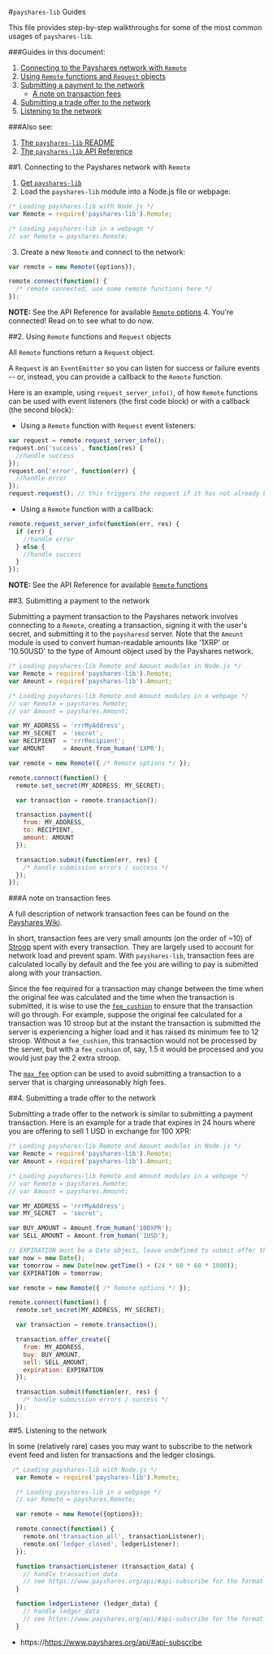 #`payshares-lib` Guides

This file provides step-by-step walkthroughs for some of the most common usages of `payshares-lib`.

###Guides in this document:

1. [Connecting to the Payshares network with `Remote`](GUIDES.md#1-connecting-to-the-payshares-network-with-remote)
2. [Using `Remote` functions and `Request` objects](GUIDES.md#2-using-remote-functions-and-request-objects)
3. [Submitting a payment to the network](GUIDES.md#3-submitting-a-payment-to-the-network)
   * [A note on transaction fees](GUIDES.md#a-note-on-transaction-fees)
4. [Submitting a trade offer to the network](GUIDES.md#4-submitting-a-trade-offer-to-the-network)
5. [Listening to the network](GUIDES.md#5-listening-to-the-network)


###Also see:

1. [The `payshares-lib` README](../README.md)
2. [The `payshares-lib` API Reference](REFERENCE.md)

##1. Connecting to the Payshares network with `Remote`

1. [Get `payshares-lib`](README.md#getting-payshares-lib)
2. Load the `payshares-lib` module into a Node.js file or webpage:
  ```js
  /* Loading payshares-lib with Node.js */
  var Remote = require('payshares-lib').Remote;

  /* Loading payshares-lib in a webpage */
  // var Remote = payshares.Remote;
  ```
3. Create a new `Remote` and connect to the network:
  ```js
  var remote = new Remote({options});

  remote.connect(function() {
    /* remote connected, use some remote functions here */
  });
  ```
  __NOTE:__ See the API Reference for available [`Remote` options](REFERENCE.md#1-remote-options)
4. You're connected! Read on to see what to do now.


##2. Using `Remote` functions and `Request` objects

All `Remote` functions return a `Request` object. 

A `Request` is an `EventEmitter` so you can listen for success or failure events -- or, instead, you can provide a callback to the `Remote` function.

Here is an example, using `request_server_info()`, of how `Remote` functions can be used with event listeners (the first code block) or with a callback (the second block):

+ Using a `Remote` function with `Request` event listeners:
```js
var request = remote.request_server_info();
request.on('success', function(res) {
  //handle success
});
request.on('error', function(err) {
  //handle error
});
request.request(); // this triggers the request if it has not already been sent to the server
```

+ Using a `Remote` function with a callback:
```js
remote.request_server_info(function(err, res) {
  if (err) {
    //handle error
  } else {
    //handle success
  }
});
```

__NOTE:__ See the API Reference for available [`Remote` functions](REFERENCE.md#2-remote-functions)




##3. Submitting a payment to the network

Submitting a payment transaction to the Payshares network involves connecting to a `Remote`, creating a transaction, signing it with the user's secret, and submitting it to the `paysharesd` server. Note that the `Amount` module is used to convert human-readable amounts like '1XRP' or '10.50USD' to the type of Amount object used by the Payshares network.

```js
/* Loading payshares-lib Remote and Amount modules in Node.js */ 
var Remote = require('payshares-lib').Remote;
var Amount = require('payshares-lib').Amount;

/* Loading payshares-lib Remote and Amount modules in a webpage */
// var Remote = payshares.Remote;
// var Amount = payshares.Amount;

var MY_ADDRESS = 'rrrMyAddress';
var MY_SECRET  = 'secret';
var RECIPIENT  = 'rrrRecipient';
var AMOUNT     = Amount.from_human('1XPR');

var remote = new Remote({ /* Remote options */ });

remote.connect(function() {
  remote.set_secret(MY_ADDRESS, MY_SECRET);

  var transaction = remote.transaction();

  transaction.payment({
    from: MY_ADDRESS, 
    to: RECIPIENT, 
    amount: AMOUNT
  });

  transaction.submit(function(err, res) {
    /* handle submission errors / success */
  });
});
```

###A note on transaction fees

A full description of network transaction fees can be found on the [Payshares Wiki](https://wiki.payshares.org/Transaction_Fee).

In short, transaction fees are very small amounts (on the order of ~10) of [Stroop](https://wiki.payshares.org/Stroop) spent with every transaction. They are largely used to account for network load and prevent spam. With `payshares-lib`, transaction fees are calculated locally by default and the fee you are willing to pay is submitted along with your transaction.

Since the fee required for a transaction may change between the time when the original fee was calculated and the time when the transaction is submitted, it is wise to use the [`fee_cushion`](REFERENCE.md#1-remote-options) to ensure that the transaction will go through. For example, suppose the original fee calculated for a transaction was 10 stroop but at the instant the transaction is submitted the server is experiencing a higher load and it has raised its minimum fee to 12 stroop. Without a `fee_cushion`, this transaction would not be processed by the server, but with a `fee_cushion` of, say, 1.5 it would be processed and you would just pay the 2 extra stroop.

The [`max_fee`](REFERENCE.md#1-remote-options) option can be used to avoid submitting a transaction to a server that is charging unreasonably high fees.


##4. Submitting a trade offer to the network

Submitting a trade offer to the network is similar to submitting a payment transaction. Here is an example for a trade that expires in 24 hours where you are offering to sell 1 USD in exchange for 100 XPR:

```js
/* Loading payshares-lib Remote and Amount modules in Node.js */ 
var Remote = require('payshares-lib').Remote;
var Amount = require('payshares-lib').Amount;

/* Loading payshares-lib Remote and Amount modules in a webpage */
// var Remote = payshares.Remote;
// var Amount = payshares.Amount;

var MY_ADDRESS = 'rrrMyAddress';
var MY_SECRET  = 'secret';

var BUY_AMOUNT = Amount.from_human('100XPR');
var SELL_AMOUNT = Amount.from_human('1USD');

// EXPIRATION must be a Date object, leave undefined to submit offer that won't expire
var now = new Date();
var tomorrow = new Date(now.getTime() + (24 * 60 * 60 * 1000));
var EXPIRATION = tomorrow;

var remote = new Remote({ /* Remote options */ });

remote.connect(function() {
  remote.set_secret(MY_ADDRESS, MY_SECRET);

  var transaction = remote.transaction();

  transaction.offer_create({
    from: MY_ADDRESS, 
    buy: BUY_AMOUNT, 
    sell: SELL_AMOUNT, 
    expiration: EXPIRATION
  });

  transaction.submit(function(err, res) {
    /* handle submission errors / success */
  });
});
```

##5. Listening to the network

In some (relatively rare) cases you may want to subscribe to the network event feed and listen for transactions and the ledger closings.

```js
 /* Loading payshares-lib with Node.js */
  var Remote = require('payshares-lib').Remote;

  /* Loading payshares-lib in a webpage */
  // var Remote = payshares.Remote;

  var remote = new Remote({options});

  remote.connect(function() {
    remote.on('transaction_all', transactionListener);
    remote.on('ledger_closed', ledgerListener);
  });

  function transactionListener (transaction_data) {
    // handle transaction_data
    // see https://www.payshares.org/api/#api-subscribe for the format of transaction_data
  }

  function ledgerListener (ledger_data) {
    // handle ledger_data
    // see https://www.payshares.org/api/#api-subscribe for the format of ledger_data
  }
```
* https://https://www.payshares.org/api/#api-subscribe

